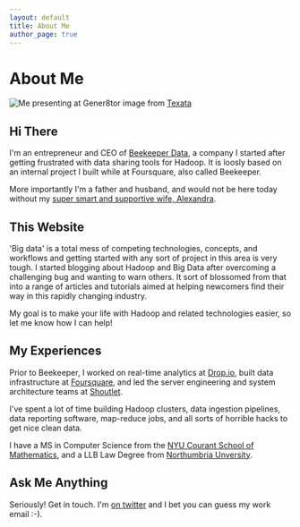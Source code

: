 ```yaml
---
layout: default
title: About Me
author_page: true
---
```


# About Me

![Me presenting at Gener8tor](/img/texata.jpg)
image from [Texata](http://www.summit.texata.com/2015-photos/)

## Hi There
I'm an entrepreneur and CEO of [Beekeeper Data](http://beekeeperdata.com), a company I started after getting frustrated with data sharing tools for Hadoop. It is loosly based on an internal project I built while at Foursquare, also called Beekeeper.

More importantly I'm a father and husband, and would not be here today without my [super smart and supportive wife, Alexandra](http://alexandrapavlakis.com).

## This Website

'Big data' is a total mess of competing technologies, concepts, and workflows and getting started with any sort of project in this area is very tough. I started blogging about Hadoop and Big Data after overcoming a challenging bug and wanting to warn others. It sort of blossomed from that into a range of articles and tutorials aimed at helping newcomers find their way in this rapidly changing industry.

My goal is to make your life with Hadoop and related technologies easier, so let me know how I can help!


## My Experiences


Prior to Beekeeper, I worked on real-time analytics at [Drop.io](http://techcrunch.com/2010/10/29/facebook-acquires-drop-io-nabs-sam-lessin/), built data infrastructure at [Foursquare](http://foursquare.com), and led the server engineering and system architecture teams at [Shoutlet](http://shoutlet.com).

I've spent a lot of time building Hadoop clusters, data ingestion pipelines, data reporting software, map-reduce jobs, and all sorts of horrible hacks to get nice clean data.

I have a MS in Computer Science from the [NYU Courant School of Mathematics](https://www.cs.nyu.edu/), and a LLB Law Degree from [Northumbria Unversity](http://northumbria.ac.uk).

## Ask Me Anything

Seriously! Get in touch. I'm [on twitter](http://twitter.com/rathboma) and I bet you can guess my work email :-).

